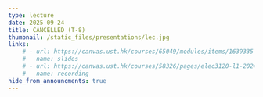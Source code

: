 ```yaml
---
type: lecture
date: 2025-09-24
title: CANCELLED (T-8)
thumbnail: /static_files/presentations/lec.jpg
links: 
    # - url: https://canvas.ust.hk/courses/65049/modules/items/1639335
    #   name: slides
    # - url: https://canvas.ust.hk/courses/58326/pages/elec3120-l1-2024-09-10-15-00
    #   name: recording
hide_from_announcments: true
---
```

